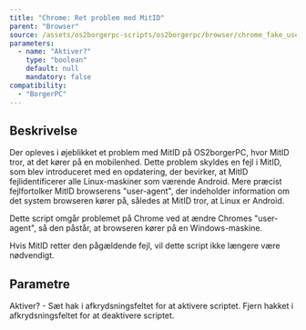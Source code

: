 ```yaml
---
title: "Chrome: Ret problem med MitID"
parent: "Browser"
source: /assets/os2borgerpc-scripts/os2borgerpc/browser/chrome_fake_user_agent.sh
parameters:
  - name: "Aktiver?"
    type: "boolean"
    default: null
    mandatory: false
compatibility:
  - "BorgerPC"
---
```


## Beskrivelse
Der opleves i øjeblikket et problem med MitID på OS2borgerPC, hvor MitID tror, at det kører på en mobilenhed.
Dette problem skyldes en fejl i MitID, som blev introduceret med en opdatering, der bevirker, at MitID fejlidentificerer alle Linux-maskiner som værende Android. 
Mere præcist fejlfortolker MitID browserens "user-agent", der indeholder information om det system browseren kører på, således at MitID tror, at Linux er Android.

Dette script omgår problemet på Chrome ved at ændre Chromes "user-agent", så den påstår, at browseren kører på en Windows-maskine.

Hvis MitID retter den pågældende fejl, vil dette script ikke længere være nødvendigt.

## Parametre

Aktiver? - Sæt hak i afkrydsningsfeltet for at aktivere scriptet.
Fjern hakket i afkrydsningsfeltet for at deaktivere scriptet.